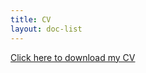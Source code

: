 ```yaml
---
title: CV
layout: doc-list
---
```



[Click here to download my CV](http://KerrLyu.github.io/static/pdf/main_cv.pdf)